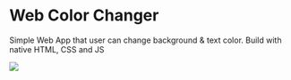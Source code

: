 # Web Color Changer
Simple Web App that user can change background &amp; text color. Build with native HTML, CSS and JS

![](images/result.gif)
